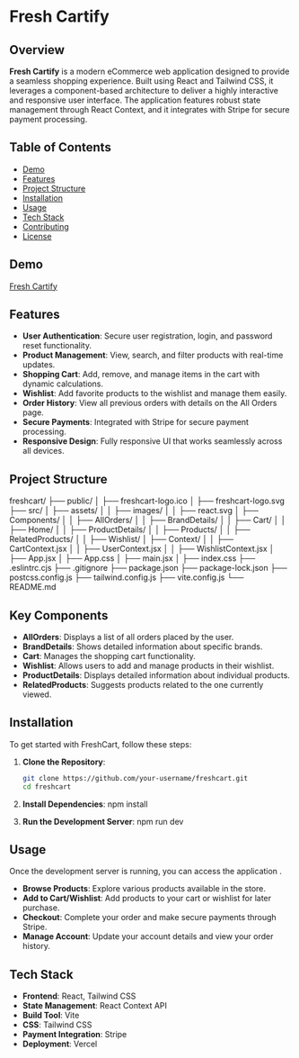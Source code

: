 # Fresh Cartify

## Overview

**Fresh Cartify** is a modern eCommerce web application designed to provide a seamless shopping experience. Built using React and Tailwind CSS, it leverages a component-based architecture to deliver a highly interactive and responsive user interface. The application features robust state management through React Context, and it integrates with Stripe for secure payment processing.

## Table of Contents

- [Demo](#demo)
- [Features](#features)
- [Project Structure](#project-structure)
- [Installation](#installation)
- [Usage](#usage)
- [Tech Stack](#tech-stack)
- [Contributing](#contributing)
- [License](#license)

## Demo

<a href="https://yousef-fresh-cartify.vercel.app/" target="_blank">Fresh Cartify</a>

## Features

- **User Authentication**: Secure user registration, login, and password reset functionality.
- **Product Management**: View, search, and filter products with real-time updates.
- **Shopping Cart**: Add, remove, and manage items in the cart with dynamic calculations.
- **Wishlist**: Add favorite products to the wishlist and manage them easily.
- **Order History**: View all previous orders with details on the All Orders page.
- **Secure Payments**: Integrated with Stripe for secure payment processing.
- **Responsive Design**: Fully responsive UI that works seamlessly across all devices.

## Project Structure

freshcart/
├── public/
│   ├── freshcart-logo.ico
│   ├── freshcart-logo.svg
├── src/
│   ├── assets/
│   │   ├── images/
│   │   ├── react.svg
│   ├── Components/
│   │   ├── AllOrders/
│   │   ├── BrandDetails/
│   │   ├── Cart/
│   │   ├── Home/
│   │   ├── ProductDetails/
│   │   ├── Products/
│   │   ├── RelatedProducts/
│   │   ├── Wishlist/
│   ├── Context/
│   │   ├── CartContext.jsx
│   │   ├── UserContext.jsx
│   │   ├── WishlistContext.jsx
│   ├── App.jsx
│   ├── App.css
│   ├── main.jsx
│   ├── index.css
├── .eslintrc.cjs
├── .gitignore
├── package.json
├── package-lock.json
├── postcss.config.js
├── tailwind.config.js
├── vite.config.js
└── README.md

## Key Components

- **AllOrders**: Displays a list of all orders placed by the user.
- **BrandDetails**: Shows detailed information about specific brands.
- **Cart**: Manages the shopping cart functionality.
- **Wishlist**: Allows users to add and manage products in their wishlist.
- **ProductDetails**: Displays detailed information about individual products.
- **RelatedProducts**: Suggests products related to the one currently viewed.

## Installation

To get started with FreshCart, follow these steps:

1. **Clone the Repository**:
   ```bash
   git clone https://github.com/your-username/freshcart.git
   cd freshcart

2. **Install Dependencies**:
   npm install

3. **Run the Development Server**:
   npm run dev 


## Usage

Once the development server is running, you can access the application .

- **Browse Products**: Explore various products available in the store.
- **Add to Cart/Wishlist**: Add products to your cart or wishlist for later purchase.
- **Checkout**: Complete your order and make secure payments through Stripe.
- **Manage Account**: Update your account details and view your order history.

## Tech Stack

- **Frontend**: React, Tailwind CSS
- **State Management**: React Context API
- **Build Tool**: Vite
- **CSS**: Tailwind CSS
- **Payment Integration**: Stripe
- **Deployment**: Vercel 

